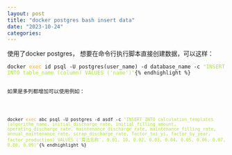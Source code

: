 ```yaml
---
layout: post
title: "docker postgres bash insert data"
date: "2023-10-24"
categories: 
---
```

<p>使用了docker postgres， 想要在命令行执行脚本直接创建数据，可以这样：</p>

<pre>
<code>docker <span style="color:#f5ab35">exec</span> id psql -U postgres(user_name) -d database_name -c <span style="color:#abe338">&quot;INSERT INTO table_name (column) VALUES (&#39;name&#39;)&quot;</span>{% endhighlight %}

<p>如果是多列都增加可以使用例如：</p>

<pre>
<code>docker <span style="color:#f5ab35">exec</span> abc psql -U postgres -d asdf -c <span style="color:#abe338">&quot;INSERT INTO calculation_templates (algorithm_name, initial_discharge_rate, initial_filling_amount, operating_discharge_rate, maintenance_discharge_rate, maintenance_filling_rate, annual_maintenance_rate, scrap_discharge_rate, factor_tui_yi, factor_by_year, factor_production) VALUES (&#39;算法名称&#39;, 0.01, 10, 0.02, 0.03, 0.04, 0.05, 0.06, 0.07, 0.08, 0.09)&quot;</span>{% endhighlight %}

